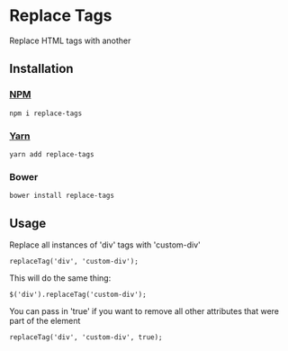 # Replace Tags

Replace HTML tags with another

## Installation

### [NPM](https://www.npmjs.com/package/replace-tags)
```
npm i replace-tags
```

### [Yarn](https://yarnpkg.com/en/package/replace-tags)
```
yarn add replace-tags
```

### Bower
```
bower install replace-tags
```

## Usage

Replace all instances of 'div' tags with 'custom-div'

```
replaceTag('div', 'custom-div');
```

This will do the same thing:
```
$('div').replaceTag('custom-div');
```

You can pass in 'true' if you want to remove all other attributes that were part of the element

```
replaceTag('div', 'custom-div', true);
```
